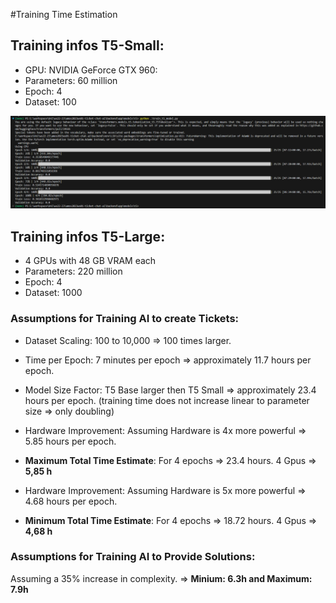 #Training Time Estimation

## Training infos T5-Small:
- GPU: NVIDIA GeForce GTX 960: 
- Parameters: 60 million 
- Epoch: 4 
- Dataset: 100

![Alt text](image.png)


## Training infos T5-Large:
- 4 GPUs with 48 GB VRAM each
- Parameters: 220 million
- Epoch: 4
- Dataset: 1000

### Assumptions for Training AI to create Tickets:
- Dataset Scaling: 100 to 10,000  =>  100 times larger.
- Time per Epoch:  7 minutes per epoch => approximately 11.7 hours per epoch.
- Model Size Factor: T5 Base larger then T5 Small => approximately 23.4 hours per epoch. (training time does not increase linear to parameter size => only doubling)
- Hardware Improvement: Assuming Hardware is 4x more powerful => 5.85 hours per epoch.
- **Maximum Total Time Estimate**: For 4 epochs => 23.4 hours. 4 Gpus => **5,85 h** 

- Hardware Improvement: Assuming Hardware is 5x more powerful => 4.68 hours per epoch.
- **Minimum Total Time Estimate**: For 4 epochs => 18.72 hours. 4 Gpus => **4,68 h** 

### Assumptions for Training AI to Provide Solutions:
Assuming a 35% increase in complexity.
=> **Minium: 6.3h and Maximum: 7.9h**
